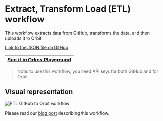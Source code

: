 # Extract, Transform Load (ETL) workflow

This workflow extracts data from GitHub, transforms the data, and then uploads it to Orbit.

[Link to the JSON file on GitHub](https://github.com/conductor-sdk/Simple_ETL)

|[See it in Orkes Playground](https://play.orkes.io/workflowDef/Github_star_workflow)|
|---|

> Note: to use this workflow, you need API keys for both GitHub and for Orbit.  



## Visual representation
![ETL GitHub to Orbit workflow](https://orkes.io/content/img/blogassets/orbitworkflow.png)


Please read our [blog post](https://orkes.io/content/blog/conductor-etl-example) describing this workflow.


